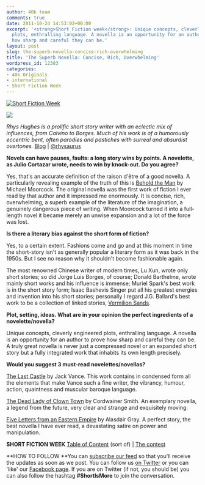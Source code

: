 ```yaml
---
author: 40k team
comments: true
date: 2011-10-24 14:53:02+00:00
excerpt: '<strong>Short Fiction week</strong>: Unique concepts, cleverly engineered
  plots, enthralling language. A novella is an opportunity for an author to prove
  how sharp and careful they can be.'
layout: post
slug: the-superb-novella-concise-rich-overwhelming
title: 'The Superb Novella: Concise, Rich, Overwhelming'
wordpress_id: 12383
categories:
- 40k Originals
- international
- Short Fiction Week
---
```


[![Short Fiction Week](http://www.40kbooks.com/wp-content/uploads/SFWlogolungo.jpg)](http://www.40kbooks.com/?page_id=12346)

_[![](http://www.40kbooks.com/wp-content/uploads/hughes_int.jpg)](http://www.40kbooks.com/?attachment_id=12385)_

_Rhys Hughes is a prolific short story writer with an eclectic mix of influences, from Calvino to Borges. Much of his work is of a humorously eccentric bent, often parodies and pastiches with surreal and absurdist overtones._
[Blog](http://rhyshughes.blogspot.com/) | [@rhysaurus](http://twitter.com/#!/rhysaurus)

**Novels can have pauses, faults: a long story wins by points. A novelette, as Julio Cortazar wrote, needs to win by knock-out. Do you agree?**

Yes, that's an accurate definition of the raison d'être of a good novella. A particularly revealing example of the truth of this is [Behold the Man](http://www.amazon.com/Behold-Man-Michael-Moorcock/dp/1585677647) by Michael Moorcock. The original novella was the first work of fiction I ever read by that author and it impressed me enormously. It is concise, rich, overwhelming, a superb example of the literature of the imagination, a genuinely dangerous piece of writing. When Moorcock turned it into a full-length novel it became merely an unwise expansion and a lot of the force was lost.

**Is there a literary bias against the short form of fiction?**

Yes, to a certain extent. Fashions come and go and at this moment in time the short-story isn't as generally popular a literary form as it was back in the 1950s. But I see no reason why it shouldn't become fashionable again.

The most renowned Chinese writer of modern times, Lu Xun, wrote only short stories; so did Jorge Luis Borges, of course; Donald Barthelme, wrote mainly short works and his influence is immense; Muriel Spark's best work is in the short story form; Isaac Bashevis Singer put all his greatest energies and invention into his short stories; personally I regard J.G. Ballard's best work to be a collection of linked stories, [Vermilion Sands](http://www.amazon.com/Vermilion-Sands-ebook/dp/B004GKMUVM/ref=tmm_kin_title_0?ie=UTF8&m=A3KSZ402CI2EG1&qid=1319467360&sr=8-1).

**Plot, setting, ideas. What are in your opinion the perfect ingredients of a novelette/novella?**

Unique concepts, cleverly engineered plots, enthralling language. A novella is an opportunity for an author to prove how sharp and careful they can be. A truly great novella is never just a compressed novel or an expanded short story but a fully integrated work that inhabits its own length precisely.

**Would you suggest 3 must-read novelettes/novellas?**

[The Last Castle](http://www.amazon.com/Last-Castle-Jack-Vance/dp/0425084787/ref=sr_1_cc_1?s=digital-text&ie=UTF8&qid=1319467421&sr=1-1-catcorr) by Jack Vance. This work contains in condensed form all the elements that make Vance such a fine writer, the vibrancy, humour, action, quaintness and muscular baroque language.

[The Dead Lady of Clown Town](http://www.amazon.com/Rediscovery-Man-Complete-Science-Cordwainer/dp/0915368560/ref=sr_1_cc_1?s=digital-text&ie=UTF8&qid=1319467476&sr=1-1-catcorr) by Cordwainer Smith. An exemplary novella, a legend from the future, very clear and strange and exquisitely moving.

[Five Letters from an Eastern Empire](http://www.amazon.com/Five-Letters-Eastern-Empire-Penguin/dp/0146000447/ref=sr_1_cc_1?s=digital-text&ie=UTF8&qid=1319467514&sr=1-1-catcorr) by Alasdair Gray. A perfect story, the best novella I have ever read, a devastating satire on power and manipulation.

**SHORT FICTION WEEK**
[Table of Content](http://www.40kbooks.com/?page_id=12346) (sort of) | [The contest](http://www.40kbooks.com/?p=12310)

**HOW TO FOLLOW
**You can [subscribe our feed](feed://www.40kbooks.com/?feed=rss2) so that you'll receive the updates as soon as we post. You can follow us [on Twitter](http://twitter.com/#!/40kBooks) or you can 'like' our [Facebook page](http://www.facebook.com/40kbooks).
If you are on Twitter (if not, you should be) you can also follow the hashtag **#ShortIsMore** to join the conversation.
